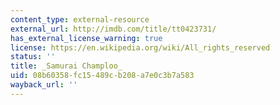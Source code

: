 ```yaml
---
content_type: external-resource
external_url: http://imdb.com/title/tt0423731/
has_external_license_warning: true
license: https://en.wikipedia.org/wiki/All_rights_reserved
status: ''
title: _Samurai Champloo_
uid: 08b60358-fc15-489c-b208-a7e0c3b7a583
wayback_url: ''
---
```

